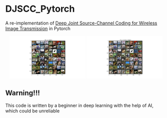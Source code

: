 # DJSCC_Pytorch
A re-implementation of [Deep Joint Source-Channel Coding for Wireless Image Transmission](https://ieeexplore.ieee.org/document/8723589) in Pytorch

<p align="center">
  <img src="https://github.com/Spark117318/DJSCC_Pytorch/blob/main/Figure_1.png" alt="Original Image" width="47%">
  <img src="https://github.com/Spark117318/DJSCC_Pytorch/blob/main/Figure_2.png" alt="Reconstructed Image" width="47%">
</p>

## Warning!!!
This code is written by a beginner in deep learning with the help of AI, which could be unreliable
